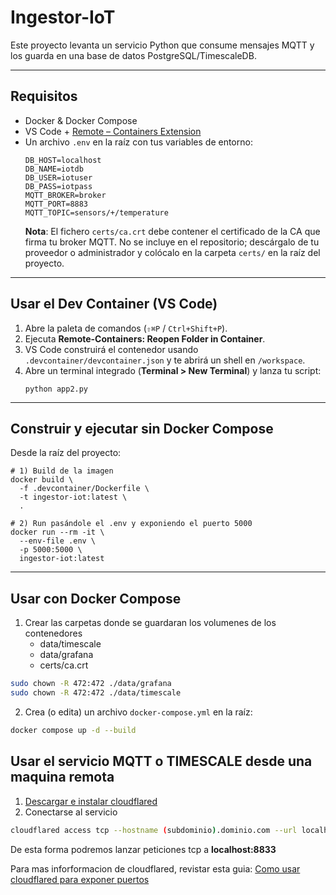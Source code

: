# Ingestor-IoT

Este proyecto levanta un servicio Python que consume mensajes MQTT y los guarda en una base de datos PostgreSQL/TimescaleDB.

---

## Requisitos

- Docker & Docker Compose  
- VS Code + [Remote – Containers Extension](https://marketplace.visualstudio.com/items?itemName=ms-vscode-remote.remote-containers)  
- Un archivo `.env` en la raíz con tus variables de entorno:
  ```dotenv
  DB_HOST=localhost
  DB_NAME=iotdb
  DB_USER=iotuser
  DB_PASS=iotpass
  MQTT_BROKER=broker
  MQTT_PORT=8883
  MQTT_TOPIC=sensors/+/temperature
  ```
  **Nota**: El fichero `certs/ca.crt` debe contener el certificado de la CA que firma tu broker MQTT. No se incluye en el repositorio; descárgalo de tu proveedor o administrador y colócalo en la carpeta `certs/` en la raíz del proyecto.

---

## Usar el Dev Container (VS Code)

1. Abre la paleta de comandos (`⇧⌘P` / `Ctrl+Shift+P`).  
2. Ejecuta **Remote-Containers: Reopen Folder in Container**.  
3. VS Code construirá el contenedor usando `.devcontainer/devcontainer.json` y te abrirá un shell en `/workspace`.  
4. Abre un terminal integrado (**Terminal > New Terminal**) y lanza tu script:
   ```fish
   python app2.py
   ```

---

## Construir y ejecutar sin Docker Compose

Desde la raíz del proyecto:

```fish
# 1) Build de la imagen
docker build \
  -f .devcontainer/Dockerfile \
  -t ingestor-iot:latest \
  .

# 2) Run pasándole el .env y exponiendo el puerto 5000
docker run --rm -it \
  --env-file .env \
  -p 5000:5000 \
  ingestor-iot:latest
```

---

## Usar con Docker Compose

1. Crear las carpetas donde se guardaran los volumenes de los contenedores
	- data/timescale
	- data/grafana
	- certs/ca.crt

```bash
sudo chown -R 472:472 ./data/grafana
sudo chown -R 472:472 ./data/timescale
```

2. Crea (o edita) un archivo `docker-compose.yml` en la raíz:
```bash
docker compose up -d --build
```

## Usar el servicio MQTT o TIMESCALE desde una maquina remota
1. [Descargar e instalar cloudflared](https://github.com/cloudflare/cloudflared/releases)
2. Conectarse al servicio
```bash
cloudflared access tcp --hostname (subdominio).dominio.com --url localhost:8833
```

De esta forma podremos lanzar peticiones tcp a **localhost:8833**

Para mas inforformacion de cloudflared, revistar esta guia: [Como usar cloudflared para exponer puertos](https://smoggy-stallion-237.notion.site/conectar-SQL-Server-con-VSC-12c09af24d13437da5b5159c51626cdd)

